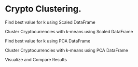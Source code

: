 # Crypto Clustering.

Find best value for k using Scaled DataFrame

Cluster Cryptocurrencies with k-means using Scaled DataFrame

Find best value for k using PCA DataFrame

Cluster Cryptocurrencies with k-means using PCA DataFrame

Visualize and Compare Results

